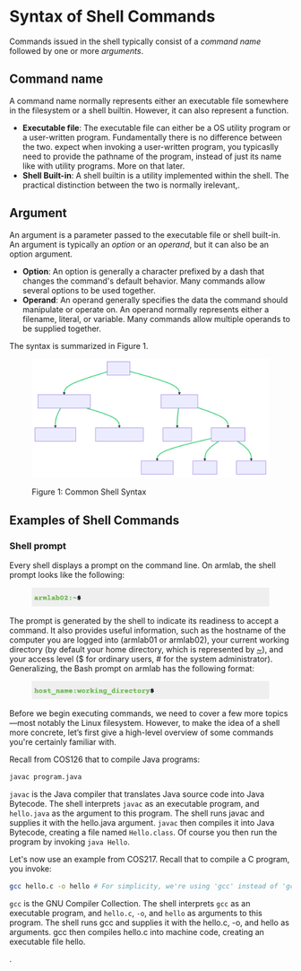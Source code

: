 # Syntax of Shell Commands

Commands issued in the shell typically consist of a _command name_ followed by one or more _arguments_.&#x20;

## **Command name**

A command name normally represents either an executable file somewhere in the filesystem or a shell builtin. However, it can also represent a function.&#x20;

* **Executable file**: The executable file can either be a OS utility program or a user-written program. Fundamentally there is no difference between the two. expect when invoking a user-written program, you typicaslly need to provide the pathname of the program, instead of just its name like with utility programs. More on that later.&#x20;
* **Shell Built-in**: A shell builtin is a utility implemented within the shell. The practical distinction between the two is normally irelevant,.

## **Argument**

An argument is a parameter passed to the executable file or shell built-in.  An argument is typically an _option_ or an _operand_, but it can also be an option argument.&#x20;

* **Option**: An option is generally a character prefixed by a dash that changes the command's default behavior. Many commands allow several options to be used together.&#x20;
* **Operand**: An operand generally specifies the data the command should manipulate or operate on. An operand normally represents either a filename, literal, or variable. Many commands allow multiple operands to be supplied together.&#x20;

The syntax is summarized in Figure 1.&#x20;

<figure><img src="../../.gitbook/assets/new tree.svg" alt="" width="450"><figcaption><p>Figure 1: Common Shell Syntax</p></figcaption></figure>



## Examples of Shell Commands&#x20;

###

###

### Shell prompt

Every shell displays a prompt on the command line. On armlab, the shell prompt looks like the following:

<figure><img src="../../.gitbook/assets/Screenshot 2023-04-25 at 3.08.46 PM.png" alt=""><figcaption></figcaption></figure>

The prompt is generated by the shell to indicate its readiness to accept a command. It also provides useful information, such as the hostname of the computer you are logged into (armlab01 or armlab02), your current working directory (by default your home directory, which is represented by [\~](../../bash/useful-command-line-features.md#tilde-expansion)), and your access level ($ for ordinary users, # for the system administrator). Generalizing, the Bash prompt on armlab has the following format:&#x20;

<figure><img src="../../.gitbook/assets/Screenshot 2023-04-25 at 3.08.28 PM.png" alt=""><figcaption></figcaption></figure>

Before we begin executing commands, we need to cover a few more topics—most notably the Linux filesystem. However, to make the idea of a shell more concrete, let’s first give a high-level overview of some commands you're certainly familiar with.

Recall from COS126 that to compile Java programs:

```bash
javac program.java
```

`javac` is the Java compiler that translates Java source code into Java Bytecode. The shell interprets `javac` as an executable program, and `hello.java` as the argument to this program. The shell runs javac and supplies it with the hello.java argument. `javac` then compiles it into Java Bytecode, creating a file named `Hello.class`. Of course you then run the program by invoking `java Hello`.

Let's now use an example from COS217. Recall that to compile a C program, you invoke:

```bash
gcc hello.c -o hello # For simplicity, we're using 'gcc' instead of 'gcc217'
```

`gcc` is the GNU Compiler Collection. The shell interprets `gcc` as an executable program, and `hello.c`, `-o`, and `hello` as arguments to this program. The shell runs gcc and supplies it with the hello.c, -o, and hello as arguments. gcc then compiles hello.c into machine code, creating an executable file hello. &#x20;

.
